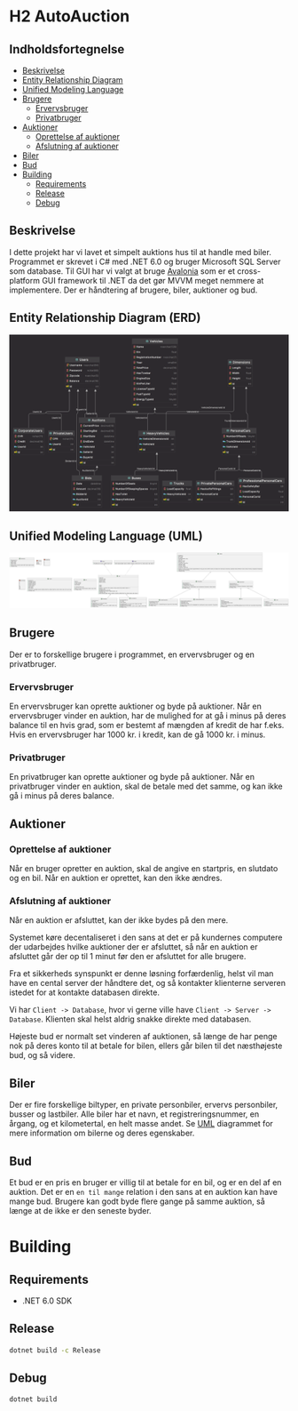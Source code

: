 # H2 AutoAuction

## Indholdsfortegnelse
* [Beskrivelse](#beskrivelse)
* [Entity Relationship Diagram](#entity-relationship-diagram-erd)
* [Unified Modeling Language](#unified-modeling-language-uml)
* [Brugere](#brugere)
  * [Ervervsbruger](#ervervsbruger)
  * [Privatbruger](#privatbruger)
* [Auktioner](#auktioner)
  * [Oprettelse af auktioner](#oprettelse-af-auktioner)
  * [Afslutning af auktioner](#afslutning-af-auktioner)
* [Biler](#biler)
* [Bud](#bud)
* [Building](#building)
  * [Requirements](#requirements)
  * [Release](#release)
  * [Debug](#debug)

## Beskrivelse
I dette projekt har vi lavet et simpelt auktions hus til at handle med biler.
Programmet er skrevet i C# med .NET 6.0 og bruger Microsoft SQL Server som database.
Til GUI har vi valgt at bruge [Avalonia](https://avaloniaui.net/) som er et cross-platform GUI framework til .NET da det gør MVVM meget nemmere at implementere.
Der er håndtering af brugere, biler, auktioner og bud.

## Entity Relationship Diagram (ERD)
![ERD](img/ERD.png)

## Unified Modeling Language (UML)
![UML](img/UML.png)

## Brugere
Der er to forskellige brugere i programmet, en ervervsbruger og en privatbruger.

### Ervervsbruger
En ervervsbruger kan oprette auktioner og byde på auktioner.
Når en ervervsbruger vinder en auktion, har de mulighed for at gå i minus på deres balance til en hvis grad, som er bestemt af mængden af kredit de har f.eks. Hvis en ervervsbruger har 1000 kr. i kredit, kan de gå 1000 kr. i minus.

### Privatbruger
En privatbruger kan oprette auktioner og byde på auktioner.
Når en privatbruger vinder en auktion, skal de betale med det samme, og kan ikke gå i minus på deres balance.

## Auktioner

### Oprettelse af auktioner
Når en bruger opretter en auktion, skal de angive en startpris, en slutdato og en bil.
Når en auktion er oprettet, kan den ikke ændres.

### Afslutning af auktioner
Når en auktion er afsluttet, kan der ikke bydes på den mere.

Systemet køre decentaliseret i den sans at det er på kundernes computere der udarbejdes hvilke auktioner der er afsluttet, så når en auktion er afsluttet går der op til 1 minut før den er afsluttet for alle brugere.

Fra et sikkerheds synspunkt er denne løsning forfærdenlig, helst vil man have en cental server der håndtere det, og så kontakter klienterne serveren istedet for at kontakte databasen direkte.

Vi har `Client -> Database`, hvor vi gerne ville have `Client -> Server -> Database`. Klienten skal helst aldrig snakke direkte med databasen.

Højeste bud er normalt set vinderen af auktionen, så længe de har penge nok på deres konto til at betale for bilen, ellers går bilen til det næsthøjeste bud, og så videre.

## Biler
Der er fire forskellige biltyper, en private personbiler, ervervs personbiler, busser og lastbiler.
Alle biler har et navn, et registreringsnummer, en årgang, og et kilometertal, en helt masse andet.
Se [UML](#unified-modeling-language-uml) diagrammet for mere information om bilerne og deres egenskaber.

## Bud
Et bud er en pris en bruger er villig til at betale for en bil, og er en del af en auktion.
Det er en `en til mange` relation i den sans at en auktion kan have mange bud.
Brugere kan godt byde flere gange på samme auktion, så længe at de ikke er den seneste byder.

# Building
## Requirements
* .NET 6.0 SDK

## Release
```bash
dotnet build -c Release
```

## Debug
```bash
dotnet build
```
